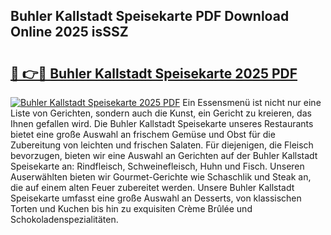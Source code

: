 ## Buhler Kallstadt Speisekarte PDF Download Online 2025 isSSZ

# <h2><a href="http://gccr55r.nevu.top/?p=Buhler+Kallstadt+Speisekarte">🔗 👉🔴 Buhler Kallstadt Speisekarte 2025 PDF</a></h2>

[![Buhler Kallstadt Speisekarte 2025 PDF](https://i.imgur.com/dBaPXMq.png)](http://gccr55r.nevu.top/?p=Buhler+Kallstadt+Speisekarte)
Ein Essensmenü ist nicht nur eine Liste von Gerichten, sondern auch die Kunst, ein Gericht zu kreieren, das Ihnen gefallen wird. Die Buhler Kallstadt Speisekarte unseres Restaurants bietet eine große Auswahl an frischem Gemüse und Obst für die Zubereitung von leichten und frischen Salaten. Für diejenigen, die Fleisch bevorzugen, bieten wir eine Auswahl an Gerichten auf der Buhler Kallstadt Speisekarte an: Rindfleisch, Schweinefleisch, Huhn und Fisch. Unseren Auserwählten bieten wir Gourmet-Gerichte wie Schaschlik und Steak an, die auf einem alten Feuer zubereitet werden. Unsere Buhler Kallstadt Speisekarte umfasst eine große Auswahl an Desserts, von klassischen Torten und Kuchen bis hin zu exquisiten Crème Brûlée und Schokoladenspezialitäten.

